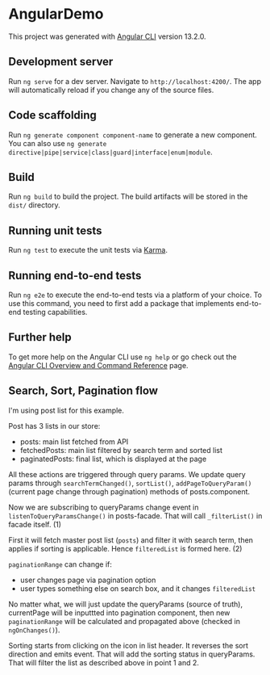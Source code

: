 # AngularDemo

This project was generated with [Angular CLI](https://github.com/angular/angular-cli) version 13.2.0.

## Development server

Run `ng serve` for a dev server. Navigate to `http://localhost:4200/`. The app will automatically reload if you change any of the source files.

## Code scaffolding

Run `ng generate component component-name` to generate a new component. You can also use `ng generate directive|pipe|service|class|guard|interface|enum|module`.

## Build

Run `ng build` to build the project. The build artifacts will be stored in the `dist/` directory.

## Running unit tests

Run `ng test` to execute the unit tests via [Karma](https://karma-runner.github.io).

## Running end-to-end tests

Run `ng e2e` to execute the end-to-end tests via a platform of your choice. To use this command, you need to first add a package that implements end-to-end testing capabilities.

## Further help

To get more help on the Angular CLI use `ng help` or go check out the [Angular CLI Overview and Command Reference](https://angular.io/cli) page.

## Search, Sort, Pagination flow

I'm using post list for this example.

Post has 3 lists in our store:

- posts: main list fetched from API
- fetchedPosts: main list filtered by search term and sorted list
- paginatedPosts: final list, which is displayed at the page

All these actions are triggered through query params. We update query params through `searchTermChanged()`, `sortList()`, `addPageToQueryParam()` (current page change through pagination) methods of posts.component.

Now we are subscribing to queryParams change event in `listenToQueryParamsChange()` in posts-facade. That will call `_filterList()` in facade itself. (1)

First it will fetch master post list (`posts`) and filter it with search term, then applies if sorting is applicable. Hence `filteredList` is formed here. (2)

`paginationRange` can change if:

- user changes page via pagination option
- user types something else on search box, and it changes `filteredList`

No matter what, we will just update the queryParams (source of truth), currentPage will be inputtted into pagination component, then new `paginationRange` will be calculated and propagated above (checked in `ngOnChanges()`).

Sorting starts from clicking on the icon in list header. It reverses the sort direction and emits event. That will add the sorting status in queryParams. That will filter the list as described above in point 1 and 2.
